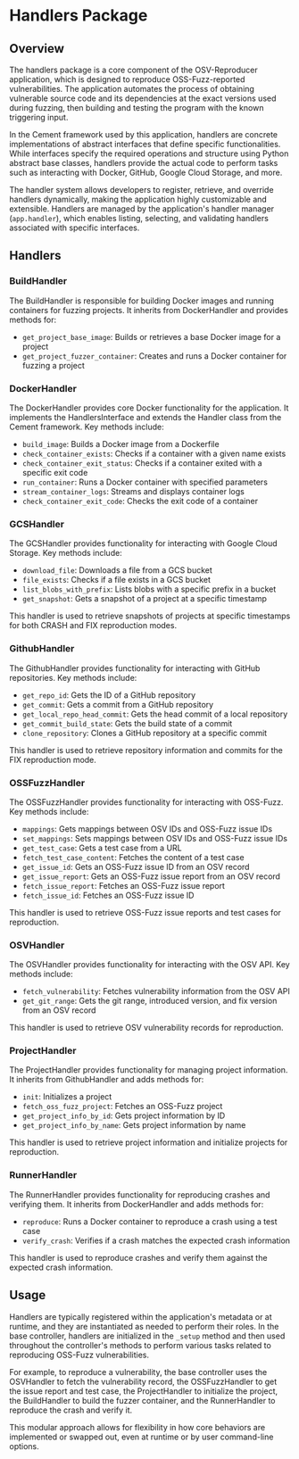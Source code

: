 # Handlers Package

## Overview

The handlers package is a core component of the OSV-Reproducer application, which is designed to reproduce OSS-Fuzz-reported vulnerabilities. The application automates the process of obtaining vulnerable source code and its dependencies at the exact versions used during fuzzing, then building and testing the program with the known triggering input.

In the Cement framework used by this application, handlers are concrete implementations of abstract interfaces that define specific functionalities. While interfaces specify the required operations and structure using Python abstract base classes, handlers provide the actual code to perform tasks such as interacting with Docker, GitHub, Google Cloud Storage, and more.

The handler system allows developers to register, retrieve, and override handlers dynamically, making the application highly customizable and extensible. Handlers are managed by the application's handler manager (`app.handler`), which enables listing, selecting, and validating handlers associated with specific interfaces.

## Handlers

### BuildHandler

The BuildHandler is responsible for building Docker images and running containers for fuzzing projects. It inherits from DockerHandler and provides methods for:

- `get_project_base_image`: Builds or retrieves a base Docker image for a project
- `get_project_fuzzer_container`: Creates and runs a Docker container for fuzzing a project

### DockerHandler

The DockerHandler provides core Docker functionality for the application. It implements the HandlersInterface and extends the Handler class from the Cement framework. Key methods include:

- `build_image`: Builds a Docker image from a Dockerfile
- `check_container_exists`: Checks if a container with a given name exists
- `check_container_exit_status`: Checks if a container exited with a specific exit code
- `run_container`: Runs a Docker container with specified parameters
- `stream_container_logs`: Streams and displays container logs
- `check_container_exit_code`: Checks the exit code of a container

### GCSHandler

The GCSHandler provides functionality for interacting with Google Cloud Storage. Key methods include:

- `download_file`: Downloads a file from a GCS bucket
- `file_exists`: Checks if a file exists in a GCS bucket
- `list_blobs_with_prefix`: Lists blobs with a specific prefix in a bucket
- `get_snapshot`: Gets a snapshot of a project at a specific timestamp

This handler is used to retrieve snapshots of projects at specific timestamps for both CRASH and FIX reproduction modes.

### GithubHandler

The GithubHandler provides functionality for interacting with GitHub repositories. Key methods include:

- `get_repo_id`: Gets the ID of a GitHub repository
- `get_commit`: Gets a commit from a GitHub repository
- `get_local_repo_head_commit`: Gets the head commit of a local repository
- `get_commit_build_state`: Gets the build state of a commit
- `clone_repository`: Clones a GitHub repository at a specific commit

This handler is used to retrieve repository information and commits for the FIX reproduction mode.

### OSSFuzzHandler

The OSSFuzzHandler provides functionality for interacting with OSS-Fuzz. Key methods include:

- `mappings`: Gets mappings between OSV IDs and OSS-Fuzz issue IDs
- `set_mappings`: Sets mappings between OSV IDs and OSS-Fuzz issue IDs
- `get_test_case`: Gets a test case from a URL
- `fetch_test_case_content`: Fetches the content of a test case
- `get_issue_id`: Gets an OSS-Fuzz issue ID from an OSV record
- `get_issue_report`: Gets an OSS-Fuzz issue report from an OSV record
- `fetch_issue_report`: Fetches an OSS-Fuzz issue report
- `fetch_issue_id`: Fetches an OSS-Fuzz issue ID

This handler is used to retrieve OSS-Fuzz issue reports and test cases for reproduction.

### OSVHandler

The OSVHandler provides functionality for interacting with the OSV API. Key methods include:

- `fetch_vulnerability`: Fetches vulnerability information from the OSV API
- `get_git_range`: Gets the git range, introduced version, and fix version from an OSV record

This handler is used to retrieve OSV vulnerability records for reproduction.

### ProjectHandler

The ProjectHandler provides functionality for managing project information. It inherits from GithubHandler and adds methods for:

- `init`: Initializes a project
- `fetch_oss_fuzz_project`: Fetches an OSS-Fuzz project
- `get_project_info_by_id`: Gets project information by ID
- `get_project_info_by_name`: Gets project information by name

This handler is used to retrieve project information and initialize projects for reproduction.

### RunnerHandler

The RunnerHandler provides functionality for reproducing crashes and verifying them. It inherits from DockerHandler and adds methods for:

- `reproduce`: Runs a Docker container to reproduce a crash using a test case
- `verify_crash`: Verifies if a crash matches the expected crash information

This handler is used to reproduce crashes and verify them against the expected crash information.

## Usage

Handlers are typically registered within the application's metadata or at runtime, and they are instantiated as needed to perform their roles. In the base controller, handlers are initialized in the `_setup` method and then used throughout the controller's methods to perform various tasks related to reproducing OSS-Fuzz vulnerabilities.

For example, to reproduce a vulnerability, the base controller uses the OSVHandler to fetch the vulnerability record, the OSSFuzzHandler to get the issue report and test case, the ProjectHandler to initialize the project, the BuildHandler to build the fuzzer container, and the RunnerHandler to reproduce the crash and verify it.

This modular approach allows for flexibility in how core behaviors are implemented or swapped out, even at runtime or by user command-line options.
